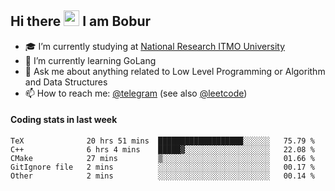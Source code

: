 ## Hi there <img src="https://media.giphy.com/media/hvRJCLFzcasrR4ia7z/giphy.gif" width="25px" height="25px"> I am Bobur

- :mortar_board: I’m currently studying at [National Research ITMO University](https://itmo.ru/)
- :seedling: I’m currently learning GoLang
- :speech_balloon: Ask me about anything related to Low Level Programming or Algorithm and Data Structures
- :mailbox: How to reach me: [@telegram](https://t.me/octoant) (see also [@leetcode](https://leetcode.com/octoant/))    

#### Coding stats in last week

<!--START_SECTION:waka-->

```text
TeX              20 hrs 51 mins  ███████████████████░░░░░░   75.79 %
C++              6 hrs 4 mins    █████▓░░░░░░░░░░░░░░░░░░░   22.08 %
CMake            27 mins         ▒░░░░░░░░░░░░░░░░░░░░░░░░   01.66 %
GitIgnore file   2 mins          ░░░░░░░░░░░░░░░░░░░░░░░░░   00.17 %
Other            2 mins          ░░░░░░░░░░░░░░░░░░░░░░░░░   00.14 %
```

<!--END_SECTION:waka-->
